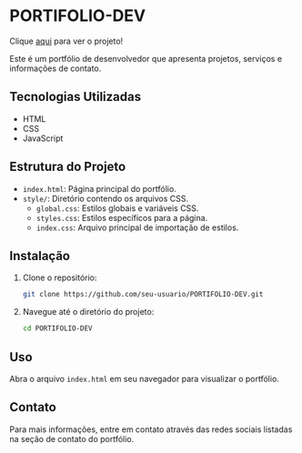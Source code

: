 # PORTIFOLIO-DEV
Clique [aqui](https://jonas0607.github.io/PORTIFOLIO-DEV/) para ver o projeto!

Este é um portfólio de desenvolvedor que apresenta projetos, serviços e informações de contato.

## Tecnologias Utilizadas

- HTML
- CSS
- JavaScript


## Estrutura do Projeto

- `index.html`: Página principal do portfólio.
- `style/`: Diretório contendo os arquivos CSS.
  - `global.css`: Estilos globais e variáveis CSS.
  - `styles.css`: Estilos específicos para a página.
  - `index.css`: Arquivo principal de importação de estilos.

## Instalação

1. Clone o repositório:
   ```bash
   git clone https://github.com/seu-usuario/PORTIFOLIO-DEV.git
   ```
2. Navegue até o diretório do projeto:
   ```bash
   cd PORTIFOLIO-DEV
   ```

## Uso

Abra o arquivo `index.html` em seu navegador para visualizar o portfólio.

## Contato

Para mais informações, entre em contato através das redes sociais listadas na seção de contato do portfólio.

